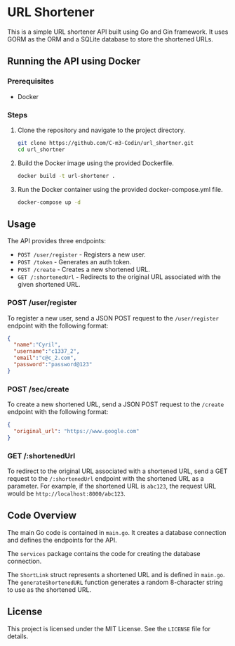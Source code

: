 # URL Shortener

This is a simple URL shortener API built using Go and Gin framework. It uses GORM as the ORM and a SQLite database to store the shortened URLs.

## Running the API using Docker

### Prerequisites

- Docker

### Steps

1. Clone the repository and navigate to the project directory.

    ```bash
    git clone https://github.com/C-m3-Codin/url_shortner.git
    cd url_shortner
    ```

2. Build the Docker image using the provided Dockerfile.

    ```bash
    docker build -t url-shortener .
    ```

3. Run the Docker container using the provided docker-compose.yml file.

    ```bash
    docker-compose up -d
    ```

## Usage

The API provides three endpoints:

- `POST /user/register` - Registers a new user.
- `POST /token` - Generates an auth token.
- `POST /create` - Creates a new shortened URL.
- `GET /:shortenedUrl` - Redirects to the original URL associated with the given shortened URL.

### POST /user/register

To register a new user, send a JSON POST request to the `/user/register` endpoint with the following format:

```json
{
  "name":"Cyril",
  "username":"c1337_2",
  "email":"c@c_2.com",
  "password":"password@123"
}
```

### POST /sec/create

To create a new shortened URL, send a JSON POST request to the `/create` endpoint with the following format:
```json
{
  "original_url": "https://www.google.com"
}
```

### GET /:shortenedUrl

To redirect to the original URL associated with a shortened URL, send a GET request to the `/:shortenedUrl` endpoint with the shortened URL as a parameter. For example, if the shortened URL is `abc123`, the request URL would be `http://localhost:8000/abc123`.

## Code Overview

The main Go code is contained in `main.go`. It creates a database connection and defines the endpoints for the API.

The `services` package contains the code for creating the database connection.

The `ShortLink` struct represents a shortened URL and is defined in `main.go`. The `generateShortenedURL` function generates a random 8-character string to use as the shortened URL.

## License

This project is licensed under the MIT License. See the `LICENSE` file for details.
